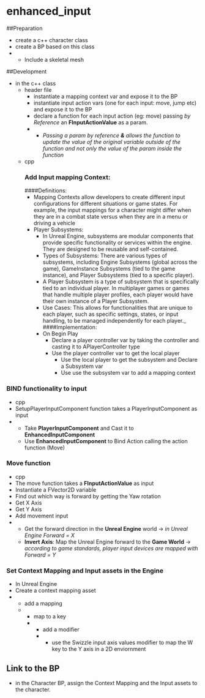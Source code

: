 # enhanced_input

##Preparation
- create a c++ character class
- create a BP based on this class
- - Include a skeletal mesh

##Development
- in the c++ class
    - header file
        - instantiate a mapping context var and expose it to the BP
        - instantiate input action vars (one for each input: move, jump etc) and expose it to the BP
        - declare a function for each input action (eg: move) passing _by Reference_ an **FInputActionValue** as a param.
        - - _Passing a param by reference **&** allows the function to update the value of the original variable outside of the function and not only the value of the param inside the function_
    - cpp
        ### Add Input mapping Context:
        ####Definitions:
        - Mapping Contexts allow developers to create different input configurations for different situations or game states. For example, the input mappings for a character might differ when they are in a combat state versus when they are in a menu or driving a vehicle
        - Player Subsystems:
          - In Unreal Engine, subsystems are modular components that provide specific functionality or services within the engine. They are designed to be reusable and self-contained.
          - Types of Subsystems: There are various types of subsystems, including Engine Subsystems (global across the game), GameInstance Subsystems (tied to the game instance), and Player Subsystems (tied to a specific player).
          - A Player Subsystem is a type of subsystem that is specifically tied to an individual player. In multiplayer games or games that handle multiple player profiles, each player would have their own instance of a Player Subsystem.
          - Use Cases: This allows for functionalities that are unique to each player, such as specific settings, states, or input handling, to be managed independently for each player._
          ####Implementation:
          - On Begin Play
            - Declare a player controller var by taking the controller and casting it to APlayerController type
            - Use the player controller var to get the local player 
              - Use the local player to get the subsystem and Declare a Subsystem var
               - Use use the subsystem var to add a mapping context
                 
### BIND functionality to input
- cpp
- SetupPlayerInputComponent function takes a PlayerInputComponent as input
- - Take **PlayerInputComponent** and Cast it to **EnhancedInputComponent**
  - Use **EnhancedInputComponent** to Bind Action calling the action function (Move)
 
### Move function
- cpp
- The move function takes a **FInputActionValue** as input
- Instantiate a FVector2D variable
- Find out which way is forward by getting the Yaw rotation
- Get X Axis
- Get Y Axis
- Add movement input
- - Get the forward direction in the **Unreal Engine** world -> _in Unreal Engine Forward = X_
  - **Invert Axis**: Map the Unreal Engine forward to the **Game World** -> _according to game standards, player input devices are mapped with Forward = Y_

### Set Context Mapping and Input assets in the Engine
- In Unreal Engine
- Create a context mapping asset
- - add a mapping
  - - map to a key
    - - add a modifier
      - - use the Swizzle input axis values modifier to map the W key to the Y axis in a 2D enviornment
       
## Link to the BP
- in the Character BP, assign the Context Mapping and the Input assets to the character.
    

